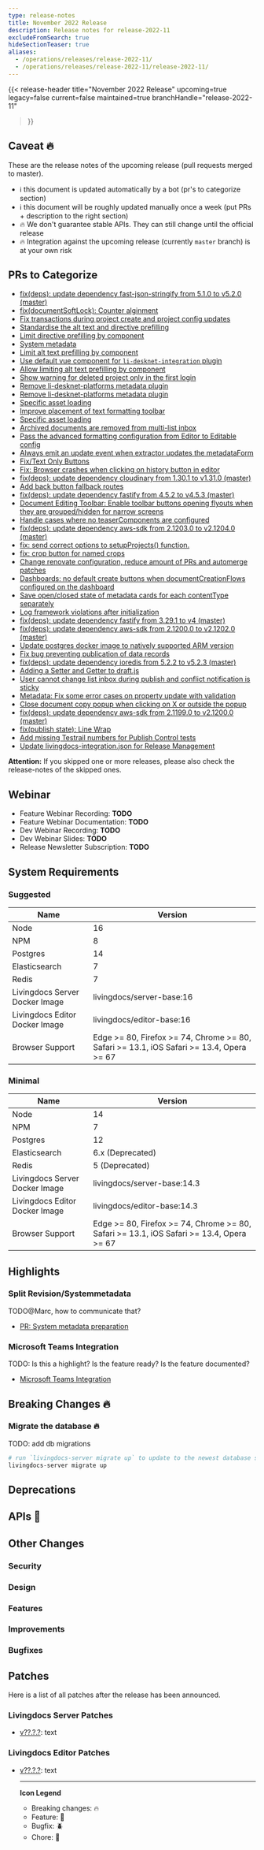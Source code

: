 ```yaml
---
type: release-notes
title: November 2022 Release
description: Release notes for release-2022-11
excludeFromSearch: true
hideSectionTeaser: true
aliases:
  - /operations/releases/release-2022-11/
  - /operations/releases/release-2022-11/release-2022-11/
---
```


{{< release-header
  title="November 2022 Release"
  upcoming=true
  legacy=false
  current=false
  maintained=true
  branchHandle="release-2022-11"
>}}

## Caveat :fire:

These are the release notes of the upcoming release (pull requests merged to master).

- :information_source: this document is updated automatically by a bot (pr's to categorize section)
- :information_source: this document will be roughly updated manually once a week (put PRs + description to the right section)
- :fire: We don't guarantee stable APIs. They can still change until the official release
- :fire: Integration against the upcoming release (currently `master` branch) is at your own risk

## PRs to Categorize
* [fix(deps): update dependency fast-json-stringify from 5.1.0 to v5.2.0 (master)](https://github.com/livingdocsIO/livingdocs-server/pull/4826)
* [fix(documentSoftLock): Counter alginment](https://github.com/livingdocsIO/livingdocs-editor/pull/5826)
* [Fix transactions during project create and project config updates](https://github.com/livingdocsIO/livingdocs-server/pull/4818)
* [Standardise the alt text and directive prefilling](https://github.com/livingdocsIO/livingdocs-editor/pull/5821)
* [Limit directive prefilling by component](https://github.com/livingdocsIO/livingdocs-editor/pull/5820)
* [System metadata](https://github.com/livingdocsIO/livingdocs-server/pull/4807)
* [Limit alt text prefilling by component](https://github.com/livingdocsIO/livingdocs-editor/pull/5798)
* [Use default vue component for `li-desknet-integration` plugin](https://github.com/livingdocsIO/livingdocs-editor/pull/5813)
* [Allow limiting alt text prefilling by component](https://github.com/livingdocsIO/livingdocs-server/pull/4809)
* [Show warning for deleted project only in the first login](https://github.com/livingdocsIO/livingdocs-editor/pull/5796)
* [Remove li-desknet-platforms metadata plugin](https://github.com/livingdocsIO/livingdocs-editor/pull/5779)
* [Remove li-desknet-platforms metadata plugin](https://github.com/livingdocsIO/livingdocs-server/pull/4799)
* [Specific asset loading](https://github.com/livingdocsIO/livingdocs-server/pull/4791)
* [Improve placement of text formatting toolbar](https://github.com/livingdocsIO/livingdocs-editor/pull/5790)
* [Specific asset loading](https://github.com/livingdocsIO/livingdocs-editor/pull/5808)
* [Archived documents are removed from multi-list inbox](https://github.com/livingdocsIO/livingdocs-editor/pull/5810)
* [Pass the advanced formatting configuration from Editor to Editable config](https://github.com/livingdocsIO/livingdocs-editor/pull/5721)
* [Always emit an update event when extractor updates the metadataForm](https://github.com/livingdocsIO/livingdocs-editor/pull/5786)
* [Fix/Text Only Buttons](https://github.com/livingdocsIO/livingdocs-editor/pull/5799)
* [Fix: Browser crashes when clicking on history button in editor](https://github.com/livingdocsIO/livingdocs-editor/pull/5785)
* [fix(deps): update dependency cloudinary from 1.30.1 to v1.31.0 (master)](https://github.com/livingdocsIO/livingdocs-server/pull/4806)
* [Add back button fallback routes](https://github.com/livingdocsIO/livingdocs-editor/pull/5789)
* [fix(deps): update dependency fastify from 4.5.2 to v4.5.3 (master)](https://github.com/livingdocsIO/livingdocs-server/pull/4803)
* [Document Editing Toolbar: Enable toolbar buttons opening flyouts when they are grouped/hidden for narrow screens](https://github.com/livingdocsIO/livingdocs-editor/pull/5787)
* [Handle cases where no teaserComponents are configured](https://github.com/livingdocsIO/livingdocs-editor/pull/5788)
* [fix(deps): update dependency aws-sdk from 2.1203.0 to v2.1204.0 (master)](https://github.com/livingdocsIO/livingdocs-server/pull/4805)
* [fix: send correct options to setupProjects() function.](https://github.com/livingdocsIO/livingdocs-server/pull/4730)
* [fix: crop button for named crops](https://github.com/livingdocsIO/livingdocs-editor/pull/5778)
* [Change renovate configuration, reduce amount of PRs  and automerge patches](https://github.com/livingdocsIO/livingdocs-server/pull/4734)
* [Dashboards: no default create buttons when documentCreationFlows configured on the dashboard](https://github.com/livingdocsIO/livingdocs-editor/pull/5776)
* [Save open/closed state of metadata cards for each contentType separately](https://github.com/livingdocsIO/livingdocs-editor/pull/5761)
* [Log framework violations after initialization](https://github.com/livingdocsIO/livingdocs-editor/pull/5765)
* [fix(deps): update dependency fastify from 3.29.1 to v4 (master)](https://github.com/livingdocsIO/livingdocs-server/pull/4660)
* [fix(deps): update dependency aws-sdk from 2.1200.0 to v2.1202.0 (master)](https://github.com/livingdocsIO/livingdocs-server/pull/4797)
* [Update postgres docker image to natively supported ARM version](https://github.com/livingdocsIO/livingdocs-server/pull/4794)
* [Fix bug preventing publication of data records](https://github.com/livingdocsIO/livingdocs-editor/pull/5772)
* [fix(deps): update dependency ioredis from 5.2.2 to v5.2.3 (master)](https://github.com/livingdocsIO/livingdocs-server/pull/4792)
* [Adding a Setter and Getter to draft.js](https://github.com/livingdocsIO/livingdocs-editor/pull/5771)
* [User cannot change list inbox during publish and conflict notification is sticky](https://github.com/livingdocsIO/livingdocs-editor/pull/5763)
* [Metadata: Fix some error cases on property update with validation](https://github.com/livingdocsIO/livingdocs-editor/pull/5766)
* [Close document copy popup when clicking on X or outside the popup](https://github.com/livingdocsIO/livingdocs-editor/pull/5755)
* [fix(deps): update dependency aws-sdk from 2.1199.0 to v2.1200.0 (master)](https://github.com/livingdocsIO/livingdocs-server/pull/4787)
* [fix(publish state): Line Wrap](https://github.com/livingdocsIO/livingdocs-editor/pull/5756)
* [Add missing Testrail numbers for Publish Control tests](https://github.com/livingdocsIO/livingdocs-editor/pull/5754)
* [Update livingdocs-integration.json for Release Management](https://github.com/livingdocsIO/livingdocs-server/pull/4789)


**Attention:** If you skipped one or more releases, please also check the release-notes of the skipped ones.

## Webinar

* Feature Webinar Recording: **TODO**
* Feature Webinar Documentation: **TODO**
* Dev Webinar Recording: **TODO**
* Dev Webinar Slides: **TODO**
* Release Newsletter Subscription: **TODO**

## System Requirements

### Suggested
|Name|Version|
|-|-|
|Node|16|
|NPM|8|
|Postgres|14|
|Elasticsearch|7|
|Redis|7|
|Livingdocs Server Docker Image|livingdocs/server-base:16|
|Livingdocs Editor Docker Image|livingdocs/editor-base:16|
|Browser Support|Edge >= 80, Firefox >= 74, Chrome >= 80, Safari >= 13.1, iOS Safari >= 13.4, Opera >= 67|

### Minimal
|Name|Version|
|-|-|
|Node|14|
|NPM|7|
|Postgres|12|
|Elasticsearch|6.x (Deprecated)|
|Redis|5 (Deprecated)|
|Livingdocs Server Docker Image|livingdocs/server-base:14.3|
|Livingdocs Editor Docker Image|livingdocs/editor-base:14.3|
|Browser Support|Edge >= 80, Firefox >= 74, Chrome >= 80, Safari >= 13.1, iOS Safari >= 13.4, Opera >= 67|


## Highlights

### Split Revision/Systemmetadata

TODO@Marc, how to communicate that?

* [PR: System metadata preparation](https://github.com/livingdocsIO/livingdocs-server/pull/4735)

### Microsoft Teams Integration

TODO: Is this a highlight? Is the feature ready? Is the feature documented?

* [Microsoft Teams Integration](https://github.com/livingdocsIO/livingdocs-server/pull/4408)


## Breaking Changes :fire:

### Migrate the database :fire:

TODO: add db migrations

```sh
# run `livingdocs-server migrate up` to update to the newest database scheme
livingdocs-server migrate up
```


## Deprecations

## APIs :gift:

## Other Changes

### Security

### Design

### Features

### Improvements

### Bugfixes

## Patches

Here is a list of all patches after the release has been announced.

### Livingdocs Server Patches
- [v??.?.?](https://github.com/livingdocsIO/livingdocs-server/releases/tag/v??.?.?): text

### Livingdocs Editor Patches
- [v??.?.?](https://github.com/livingdocsIO/livingdocs-editor/releases/tag/v??.?.?): text

  ---
  **Icon Legend**
  * Breaking changes: :fire:
  * Feature: :gift:
  * Bugfix: :beetle:
  * Chore: :wrench:
